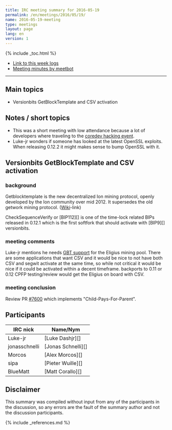 ```yaml
---
title: IRC meeting summary for 2016-05-19
permalink: /en/meetings/2016/05/19/
name: 2016-05-19-meeting
type: meetings
layout: page
lang: en
version: 1
---
```

{% include _toc.html %}
 
- [Link to this week logs](https://botbot.me/freenode/ion-core-dev/2016-05-19/?msg=66359385&page=2)
- [Meeting minutes by meetbot](http://www.erisian.com.au/meetbot/ion-core-dev/2016/ion-core-dev.2016-05-19-19.02.html)
 
---
 
## Main topics
 
- Versionbits GetBlockTemplate and CSV activation

## Notes / short topics

- This was a short meeting with low attendance because a lot of developers where traveling to the [coredev hacking event](http://coredev.tech/).
- Luke-jr wonders if someone has looked at the latest OpenSSL exploits. When releasing 0.12.2 it might makes sense to bump OpenSSL with it.

## Versionbits GetBlockTemplate and CSV activation
 
### background
 
Getblocktemplate is the new decentralized Ion mining protocol, openly developed by the Ion community over mid 2012. It supersedes the old getwork mining protocol. ([Wiki](https://en.ion.it/wiki/Getblocktemplate)-link)

CheckSequenceVerify or [BIP112][] is one of the time-lock related BIPs released in 0.12.1 which is the first softfork that should activate with [BIP9][] versionbits.
 
### meeting comments
 
Luke-jr mentions he needs [GBT support][#7935] for the Eligius mining pool. There are some applications that want CSV and it would be nice to not have both CSV and segwit activate at the same time, so while not critical it would be nice if it could be activated within a decent timeframe. backports to 0.11 or 0.12 CPFP testing/review would get the Eligius on board with CSV.

### meeting conclusion

Review PR [#7600][] which implements "Child-Pays-For-Parent".

## Participants
 
| IRC nick      | Name/Nym                  |
|---------------|---------------------------|
| Luke-jr       | [Luke Dashjr][]           |
| jonasschnelli | [Jonas Schnelli][]        |
| Morcos        | [Alex Morcos][]           |
| sipa          | [Pieter Wuille][]         |
| BlueMatt      | [Matt Corallo][]          |

## Disclaimer
 
This summary was compiled without input from any of the participants in the discussion, so any errors are the fault of the summary author and not the discussion participants.
 
[#7600]: https://github.com/ion/ion/pull/7600
[#7935]: https://github.com/ion/ion/pull/7935
 
{% include _references.md %}
